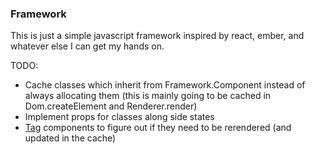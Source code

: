 ### Framework

This is just a simple javascript framework inspired by react, ember, and whatever else I can get my hands on.

TODO:

- Cache classes which inherit from Framework.Component instead of always allocating them (this is mainly going to be cached in Dom.createElement and Renderer.render)
- Implement props for classes along side states
- [Tag](https://www.pzuraq.com/blog/how-autotracking-works) components to figure out if they need to be rerendered (and updated in the cache)
